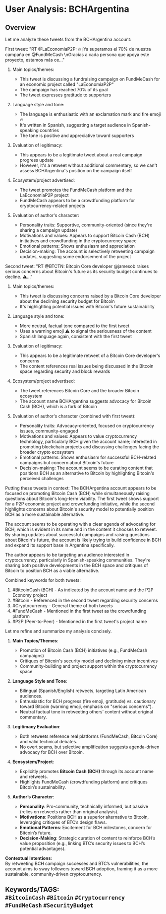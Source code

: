 # User Analysis: BCHArgentina

## Overview

<think>
Let me analyze these tweets from the BCHArgentina account:

First tweet:
"RT @LaEconomiaP2P: 🔥 ¡Ya superamos el 70% de nuestra campaña en @FundMeCash \nGracias a cada persona que apoya este proyecto, estamos más ce…"

1. Main topics/themes:
   - This tweet is discussing a fundraising campaign on FundMeCash for an economic project called "LaEconomiaP2P"
   - The campaign has reached 70% of its goal
   - The tweet expresses gratitude to supporters

2. Language style and tone:
   - The language is enthusiastic with an exclamation mark and fire emoji 🔥
   - It's written in Spanish, suggesting a target audience in Spanish-speaking countries
   - The tone is positive and appreciative toward supporters

3. Evaluation of legitimacy:
   - This appears to be a legitimate tweet about a real campaign progress update
   - However, it's a retweet without additional commentary, so we can't assess BCHArgentina's position on the campaign itself

4. Ecosystem/project advertised:
   - The tweet promotes the FundMeCash platform and the LaEconomiaP2P project
   - FundMeCash appears to be a crowdfunding platform for cryptocurrency-related projects

5. Evaluation of author's character:
   - Personality traits: Supportive, community-oriented (since they're sharing a campaign update)
   - Motivations and values: Appears to support Bitcoin Cash (BCH) initiatives and crowdfunding in the cryptocurrency space
   - Emotional patterns: Shows enthusiasm and appreciation
   - Decision-making: The account is selectively retweeting campaign updates, suggesting some endorsement of the project

Second tweet:
"RT @BTCTN: Bitcoin Core developer @jamesob raises serious concerns about Bitcoin's future as its security budget continues to decline. ⚠️…"

1. Main topics/themes:
   - This tweet is discussing concerns raised by a Bitcoin Core developer about the declining security budget for Bitcoin
   - It's highlighting potential issues with Bitcoin's future sustainability

2. Language style and tone:
   - More neutral, factual tone compared to the first tweet
   - Uses a warning emoji ⚠️ to signal the seriousness of the content
   - Spanish language again, consistent with the first tweet

3. Evaluation of legitimacy:
   - This appears to be a legitimate retweet of a Bitcoin Core developer's concerns
   - The content references real issues being discussed in the Bitcoin space regarding security and block rewards

4. Ecosystem/project advertised:
   - The tweet references Bitcoin Core and the broader Bitcoin ecosystem
   - The account name BCHArgentina suggests advocacy for Bitcoin Cash (BCH), which is a fork of Bitcoin

5. Evaluation of author's character (combined with first tweet):
   - Personality traits: Advocacy-oriented, focused on cryptocurrency issues, community-engaged
   - Motivations and values: Appears to value cryptocurrency technology, particularly BCH given the account name; interested in promoting blockchain projects and discussing challenges facing the broader crypto ecosystem
   - Emotional patterns: Shows enthusiasm for successful BCH-related campaigns but concern about Bitcoin's future
   - Decision-making: The account seems to be curating content that positions BCH as an alternative to Bitcoin by highlighting Bitcoin's perceived challenges

Putting these tweets in context:
The BCHArgentina account appears to be focused on promoting Bitcoin Cash (BCH) while simultaneously raising questions about Bitcoin's long-term viability. The first tweet shows support for a P2P economic project and crowdfunding initiative, while the second highlights concerns about Bitcoin's security model to potentially position BCH as a more sustainable alternative.

The account seems to be operating with a clear agenda of advocating for BCH, which is evident in its name and in the content it chooses to retweet. By sharing updates about successful campaigns and raising questions about Bitcoin's future, the account is likely trying to build confidence in BCH and expand its support base in Argentina specifically.

The author appears to be targeting an audience interested in cryptocurrency, particularly in Spanish-speaking communities. They're sharing both positive developments in the BCH space and critiques of Bitcoin to position BCH as a viable alternative.

Combined keywords for both tweets:
1. #BitcoinCash (BCH) - As indicated by the account name and the P2P Economy project
2. #Bitcoin - Referenced in the second tweet regarding security concerns
3. #Cryptocurrency - General theme of both tweets
4. #FundMeCash - Mentioned in the first tweet as the crowdfunding platform
5. #P2P (Peer-to-Peer) - Mentioned in the first tweet's project name

Let me refine and summarize my analysis concisely.
</think>

1. **Main Topics/Themes**:  
   - Promotion of Bitcoin Cash (BCH) initiatives (e.g., FundMeCash campaigns)  
   - Critiques of Bitcoin's security model and declining miner incentives  
   - Community-building and project support within the cryptocurrency space  

2. **Language Style and Tone**:  
   - Bilingual (Spanish/English) retweets, targeting Latin American audiences.  
   - Enthusiastic for BCH progress (fire emoji, gratitude) vs. cautionary toward Bitcoin (warning emoji, emphasis on "serious concerns").  
   - Neutral factual tone in retweeting others’ content without original commentary.  

3. **Legitimacy Evaluation**:  
   - Both retweets reference real platforms (FundMeCash, Bitcoin Core) and valid technical debates.  
   - No overt scams, but selective amplification suggests agenda-driven advocacy for BCH over Bitcoin.  

4. **Ecosystem/Project**:  
   - Explicitly promotes **Bitcoin Cash (BCH)** through its account name and retweets.  
   - Highlights FundMeCash (crowdfunding platform) and critiques Bitcoin’s sustainability.  

5. **Author’s Character**:  
   - **Personality**: Pro-community, technically informed, but passive (relies on retweets rather than original analysis).  
   - **Motivations**: Positions BCH as a superior alternative to Bitcoin, leveraging critiques of BTC’s design flaws.  
   - **Emotional Patterns**: Excitement for BCH milestones, concern for Bitcoin’s future.  
   - **Decision-Making**: Strategic curation of content to reinforce BCH’s value proposition (e.g., linking BTC’s security issues to BCH’s potential advantages).  

**Contextual Intentions**:  
By retweeting BCH campaign successes and BTC’s vulnerabilities, the account aims to sway followers toward BCH adoption, framing it as a more sustainable, community-driven cryptocurrency.  

**Keywords/TAGS**:  
`#BitcoinCash` `#Bitcoin` `#Cryptocurrency` `#FundMeCash` `#SecurityBudget`
---
